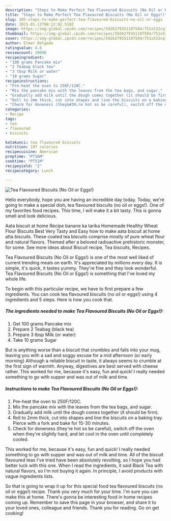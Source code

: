```yaml
---
description: "Steps to Make Perfect Tea Flavoured Biscuits (No Oil or Eggs!)"
title: "Steps to Make Perfect Tea Flavoured Biscuits (No Oil or Eggs!)"
slug: 305-steps-to-make-perfect-tea-flavoured-biscuits-no-oil-or-eggs
date: 2021-01-12T08:12:02.510Z
image: https://img-global.cpcdn.com/recipes/5926279351107584/751x532cq70/tea-flavoured-biscuits-no-oil-or-eggs-recipe-main-photo.jpg
thumbnail: https://img-global.cpcdn.com/recipes/5926279351107584/751x532cq70/tea-flavoured-biscuits-no-oil-or-eggs-recipe-main-photo.jpg
cover: https://img-global.cpcdn.com/recipes/5926279351107584/751x532cq70/tea-flavoured-biscuits-no-oil-or-eggs-recipe-main-photo.jpg
author: Elmer Delgado
ratingvalue: 4.6
reviewcount: 39098
recipeingredient:
- "100 grams Pancake mix"
- "2 Teabag black tea"
- "3 tbsp Milk or water"
- "10 grams Sugar"
recipeinstructions:
- "Pre-heat the oven to 250F/120C."
- "Mix the pancake mix with the leaves from the tea bags, and sugar."
- "Gradually add milk until the dough comes together (it should be firm)."
- "Roll to 2mm thick, cut into shapes and line the biscuits on a baking tray. Pierce with a fork and bake for 15-30 minutes."
- "Check for doneness (they&#39;re hot so be careful), switch off the oven when they&#39;re slightly hard, and let cool in the oven until completely cooled."
categories:
- Recipe
tags:
- tea
- flavoured
- biscuits

katakunci: tea flavoured biscuits 
nutrition: 197 calories
recipecuisine: American
preptime: "PT16M"
cooktime: "PT51M"
recipeyield: "2"
recipecategory: Lunch

---
```



![Tea Flavoured Biscuits (No Oil or Eggs!)](https://img-global.cpcdn.com/recipes/5926279351107584/751x532cq70/tea-flavoured-biscuits-no-oil-or-eggs-recipe-main-photo.jpg)

Hello everybody, hope you are having an incredible day today. Today, we're going to make a special dish, tea flavoured biscuits (no oil or eggs!). One of my favorites food recipes. This time, I will make it a bit tasty. This is gonna smell and look delicious.

Aata biscuit at home Recipe banane ka tarika Homemade Healthy Wheat Flour Biscuits Best Very Tasty and Easy how to make aata biscuit at home atta biscuits. These coated tea biscuits comprise mostly of pure wheat flour and natural flavors. Themed after a beloved radioactive prehistoric monster, for some. See more ideas about Biscuit recipe, Tea biscuits, Recipes.

Tea Flavoured Biscuits (No Oil or Eggs!) is one of the most well liked of current trending meals on earth. It's appreciated by millions every day. It is simple, it's quick, it tastes yummy. They're fine and they look wonderful. Tea Flavoured Biscuits (No Oil or Eggs!) is something that I've loved my whole life.


To begin with this particular recipe, we have to first prepare a few ingredients. You can cook tea flavoured biscuits (no oil or eggs!) using 4 ingredients and 5 steps. Here is how you cook that.

<!--inarticleads1-->

##### The ingredients needed to make Tea Flavoured Biscuits (No Oil or Eggs!):

1. Get 100 grams Pancake mix
1. Prepare 2 Teabag (black tea)
1. Prepare 3 tbsp Milk (or water)
1. Take 10 grams Sugar


But is anything worse than a biscuit that crumbles and falls into your mug, leaving you with a sad and soggy excuse for a mid afternoon (or early morning) Although a reliable biscuit in taste, it always seems to crumble at the first sign of warmth. Anyway, digestives are best served with cheese rather. This worked for me, because it&#39;s easy, fun and quick! I really needed something to go with supper and was out of milk and time. 

<!--inarticleads2-->

##### Instructions to make Tea Flavoured Biscuits (No Oil or Eggs!):

1. Pre-heat the oven to 250F/120C.
1. Mix the pancake mix with the leaves from the tea bags, and sugar.
1. Gradually add milk until the dough comes together (it should be firm).
1. Roll to 2mm thick, cut into shapes and line the biscuits on a baking tray. Pierce with a fork and bake for 15-30 minutes.
1. Check for doneness (they&#39;re hot so be careful), switch off the oven when they&#39;re slightly hard, and let cool in the oven until completely cooled.


This worked for me, because it&#39;s easy, fun and quick! I really needed something to go with supper and was out of milk and time. All of the biscuit flavoured teas I&#39;ve tried have been absolutely revolting, so I hope you had better luck with this one. When I read the ingredients, it said Black Tea with natural flavors, so I&#39;m not buying it again. In principle, I avoid products with vague ingredients lists. 

So that is going to wrap it up for this special food tea flavoured biscuits (no oil or eggs!) recipe. Thank you very much for your time. I'm sure you can make this at home. There's gonna be interesting food in home recipes coming up. Remember to save this page in your browser, and share it to your loved ones, colleague and friends. Thank you for reading. Go on get cooking!
